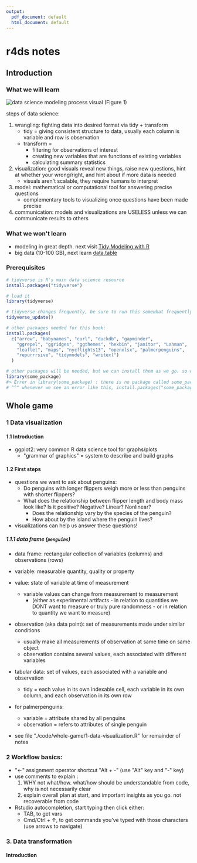 ```yaml
---
output:
  pdf_document: default
  html_document: default
---
```

# r4ds notes

## Introduction

### What we will learn

![data science modeling process visual (Figure 1)](https://r4ds.hadley.nz/diagrams/data-science/base.png)

steps of data science:
1. wrangling: fighting data into desired format via tidy + transform
    - tidy = giving consistent structure to data, usually each column is variable and row is observation
    - transform = 
        - filtering for observations of interest
        - creating new variables that are functions of existing variables
        - calculating summary statistics
2. visualization: good visuals reveal new things, raise new questions, hint at whether your wrong/right, and hint about if more data is needed
    - visuals aren't scalable, they require humans to interpret
3. model: mathematical or computational tool for answering precise questions
    - complementary tools to visualizing once questions have been made precise
4. communication: models and visualizations are USELESS unless we can communicate results to others

###  What we won't learn
- modeling in great depth. next visit [Tidy Modeling with R](https://www.tmwr.org/)
- big data (10-100 GB), next learn [data.table](https://github.com/Rdatatable/data.table)

### Prerequisites
```R
# tidyverse is R's main data science resource
install.packages("tidyverse") 

# load it
library(tidyverse) 

# tidyverse changes frequently, be sure to run this somewhat frequently (weekly?)
tidyverse_update() 

# other packages needed for this book:
install.packages(
  c("arrow", "babynames", "curl", "duckdb", "gapminder", 
    "ggrepel", "ggridges", "ggthemes", "hexbin", "janitor", "Lahman", 
    "leaflet", "maps", "nycflights13", "openxlsx", "palmerpenguins", 
    "repurrrsive", "tidymodels", "writexl")
  )

# other packages will be needed, but we can install them as we go. so when we try this 
library(some_package)
#> Error in library(some_package) : there is no package called some_package
# ^^^ whenever we see an error like this, install.packages("some_package")
```

## Whole game

### 1 Data visualization

#### 1.1 Introduction

- ggplot2: very common R data science tool for graphs/plots
    - "grammar of graphics" = system to describe and build graphs
    
#### 1.2 First steps
- questions we want to ask about penguins:
  - Do penguins with longer flippers weigh more or less than penguins with shorter flippers?
  - What does the relationship between flipper length and body mass look like? Is it positive? Negative? Linear? Nonlinear? 
    - Does the relationship vary by the species of the penguin? 
    - How about by the island where the penguin lives? 
- visualizations can help us answer these questions!

##### 1.1.1 data frame (```penguins```)

- data frame: rectangular collection of variables (columns) and observations (rows)
- variable: measurable quantity, quality or property
- value: state of variable at time of measurement
  - variable values can change from measurement to measurement 
    - (either as experimental artifacts - in relation to quantities we DONT want to measure or truly pure randomness - or in relation to quantity we want to measure)
- observation (aka data point): set of measurements made under similar conditions 
  - usually make all measurements of observation at same time on same object
  - observation contains several values, each associated with different variables
- tabular data: set of values, each associated with a variable and observation
  - tidy = each value in its own indexable cell, each variable in its own column, and each observation in its own row
  
- for palmerpenguins:
  - variable = attribute shared by all penguins
  - observation = refers to attributes of single penguin
  
- see file "./code/whole-game/1-data-visualization.R" for remainder of notes

### 2 Workflow basics:

- "<-" assignment operator shortcut "Alt + -" (use "Alt" key and "-" key)
- use comments to explain :
  1. WHY not what/how. what/how should be understandable from code, why is not necessarily clear
  2. explain overall plan at start, and important insights as you go. not recoverable from code
- Rstudio autocompletion, start typing then click either:
  - TAB, to get vars
  - Cmd/Ctrl + ↑, to get commands you've typed with those characters (use arrows to navigate)
  
### 3. Data transformation
#### Introduction